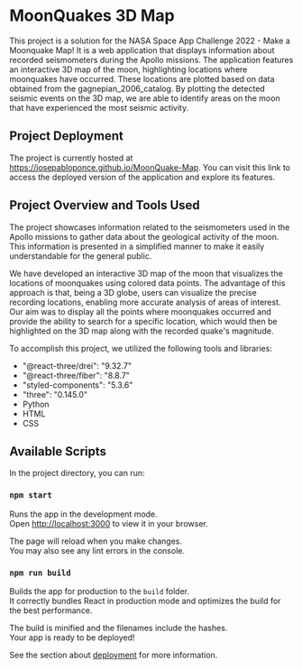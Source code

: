 # MoonQuakes 3D Map

This project is a solution for the NASA Space App Challenge 2022 - Make a Moonquake Map! It is a web application that displays information about recorded seismometers during the Apollo missions. The application features an interactive 3D map of the moon, highlighting locations where moonquakes have occurred. These locations are plotted based on data obtained from the gagnepian_2006_catalog. By plotting the detected seismic events on the 3D map, we are able to identify areas on the moon that have experienced the most seismic activity.

## Project Deployment

The project is currently hosted at https://josepabloponce.github.io/MoonQuake-Map. You can visit this link to access the deployed version of the application and explore its features.

## Project Overview and Tools Used

The project showcases information related to the seismometers used in the Apollo missions to gather data about the geological activity of the moon. This information is presented in a simplified manner to make it easily understandable for the general public.

We have developed an interactive 3D map of the moon that visualizes the locations of moonquakes using colored data points. The advantage of this approach is that, being a 3D globe, users can visualize the precise recording locations, enabling more accurate analysis of areas of interest. Our aim was to display all the points where moonquakes occurred and provide the ability to search for a specific location, which would then be highlighted on the 3D map along with the recorded quake's magnitude.

To accomplish this project, we utilized the following tools and libraries:

- "@react-three/drei": "9.32.7"
- "@react-three/fiber": "8.8.7"
- "styled-components": "5.3.6"
- "three": "0.145.0"
- Python
- HTML
- CSS
  
## Available Scripts

In the project directory, you can run:

### `npm start`

Runs the app in the development mode.\
Open [http://localhost:3000](http://localhost:3000) to view it in your browser.

The page will reload when you make changes.\
You may also see any lint errors in the console.

### `npm run build`

Builds the app for production to the `build` folder.\
It correctly bundles React in production mode and optimizes the build for the best performance.

The build is minified and the filenames include the hashes.\
Your app is ready to be deployed!

See the section about [deployment](https://facebook.github.io/create-react-app/docs/deployment) for more information.


